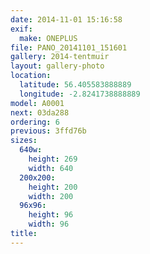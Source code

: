 ```yaml
---
date: 2014-11-01 15:16:58
exif:
  make: ONEPLUS
file: PANO_20141101_151601
gallery: 2014-tentmuir
layout: gallery-photo
location:
  latitude: 56.405583888889
  longitude: -2.8241738888889
model: A0001
next: 03da288
ordering: 6
previous: 3ffd76b
sizes:
  640w:
    height: 269
    width: 640
  200x200:
    height: 200
    width: 200
  96x96:
    height: 96
    width: 96
title: 
---
```

